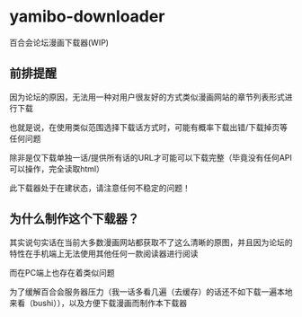 # yamibo-downloader
 百合会论坛漫画下载器(WIP)

## 前排提醒

因为论坛的原因，无法用一种对用户很友好的方式类似漫画网站的章节列表形式进行下载

也就是说，在使用类似范围选择下载话方式时，可能有概率下载出错/下载掉页等任何问题

除非是仅下载单独一话/提供所有话的URL才可能可以下载完整（毕竟没有任何API可以操作，完全读取html）

此下载器处于在建状态，请注意任何不稳定的问题！

## 为什么制作这个下载器？

其实说句实话在当前大多数漫画网站都获取不了这么清晰的原图，并且因为论坛的特性在手机端上无法使用其他任何一款阅读器进行阅读

而在PC端上也存在着类似问题

为了缓解百合会服务器压力（我一话多看几遍（去缓存）的话还不如下载一遍本地来看（bushi）），以及方便下载漫画而制作本下载器
